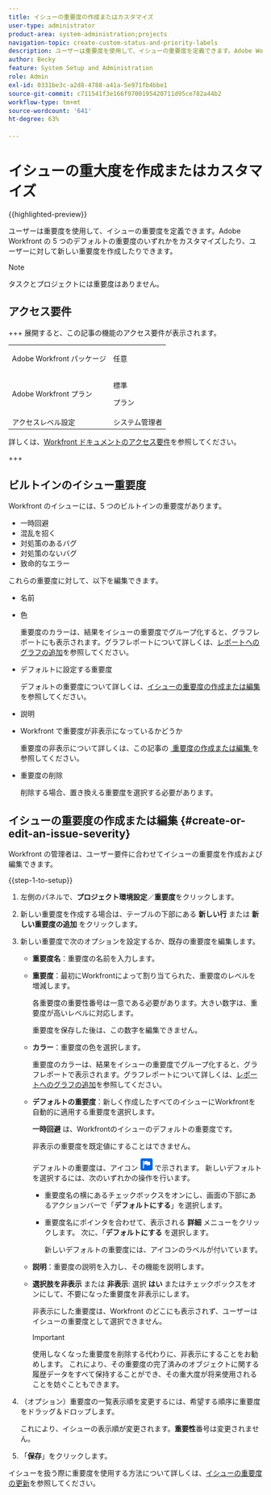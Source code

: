 ```yaml
---
title: イシューの重要度の作成またはカスタマイズ
user-type: administrator
product-area: system-administration;projects
navigation-topic: create-custom-status-and-priority-labels
description: ユーザーは重要度を使用して、イシューの重要度を定義できます。Adobe Workfront の 5 つのデフォルトの重要度のいずれかをカスタマイズしたり、ユーザーに対して新しい重要度を作成したりできます。
author: Becky
feature: System Setup and Administration
role: Admin
exl-id: 0331be3c-a2d8-4788-a41a-5e971fb4bbe1
source-git-commit: c711541f3e166f9700195420711d95ce782a44b2
workflow-type: tm+mt
source-wordcount: '641'
ht-degree: 63%

---
```


# イシューの重大度を作成またはカスタマイズ

{{highlighted-preview}}

<!--<span class="preview">The highlighted information on this page refers to functionality not yet generally available. It is available only in the Preview Sandbox environment, and is being released in a phased rollout to Production.</span>-->

<!--
DON'T DELETE, DRAFT OR HIDE THIS ARTICLE. IT IS LINKED TO THE PRODUCT, THROUGH THE CONTEXT SENSITIVE HELP LINKS.

Linked to Understanding Issue Severity.
-->

ユーザーは重要度を使用して、イシューの重要度を定義できます。Adobe Workfront の 5 つのデフォルトの重要度のいずれかをカスタマイズしたり、ユーザーに対して新しい重要度を作成したりできます。

>[!NOTE]
>
>タスクとプロジェクトには重要度はありません。

## アクセス要件

+++ 展開すると、この記事の機能のアクセス要件が表示されます。

<table style="table-layout:auto"> 
 <col> 
 <col> 
 <tbody> 
  <tr> 
   <td>Adobe Workfront パッケージ</td> 
   <td><p>任意</p></td> 
  </tr> 
  <tr> 
   <td>Adobe Workfront プラン</td> 
   <td><p>標準</p>
       <p>プラン</p></td>
  </tr> 
  <tr> 
   <td>アクセスレベル設定</td> 
   <td>システム管理者</td> 
  </tr> 
 </tbody> 
</table>

詳しくは、[Workfront ドキュメントのアクセス要件](/help/quicksilver/administration-and-setup/add-users/access-levels-and-object-permissions/access-level-requirements-in-documentation.md)を参照してください。

+++ 

## ビルトインのイシュー重要度

Workfront のイシューには、5 つのビルトインの重要度があります。

* 一時回避
* 混乱を招く
* 対処策のあるバグ
* 対処策のないバグ
* 致命的なエラー

これらの重要度に対して、以下を編集できます。

* 名前
* 色

  重要度のカラーは、結果をイシューの重要度でグループ化すると、グラフレポートにも表示されます。グラフレポートについて詳しくは、[レポートへのグラフの追加](../../../reports-and-dashboards/reports/creating-and-managing-reports/add-chart-report.md)を参照してください。

* デフォルトに設定する重要度

  デフォルトの重要度について詳しくは、[イシューの重要度の作成または編集](#create-or-edit-an-issue-severity)を参照してください。

* 説明
* Workfront で重要度が非表示になっているかどうか

  重要度の非表示について詳しくは、この記事の [&#x200B; 重要度の作成または編集 &#x200B;](#create-or-edit-an-issue-severity) を参照してください。

* 重要度の削除

  削除する場合、置き換える重要度を選択する必要があります。

## イシューの重要度の作成または編集 {#create-or-edit-an-issue-severity}

Workfront の管理者は、ユーザー要件に合わせてイシューの重要度を作成および編集できます。

{{step-1-to-setup}}

1. 左側のパネルで、**プロジェクト環境設定**／**重要度**&#x200B;をクリックします。

1. 新しい重要度を作成する場合は、テーブルの下部にある <span class="preview">**新しい行** または </span>**新しい重要度の追加** をクリックします。
1. 新しい重要度で次のオプションを設定するか、既存の重要度を編集します。

   * **重要度名**：重要度の名前を入力します。
   * **重要度**：最初にWorkfrontによって割り当てられた、重要度のレベルを増減します。

     各重要度の重要性番号は一意である必要があります。大きい数字は、重要度が高いレベルに対応します。

     重要度を保存した後は、この数字を編集できません。

   * **カラー**：重要度の色を選択します。

     重要度のカラーは、結果をイシューの重要度でグループ化すると、グラフレポートで表示されます。グラフレポートについて詳しくは、[レポートへのグラフの追加](/help/quicksilver/reports-and-dashboards/reports/creating-and-managing-reports/add-chart-report.md)を参照してください。

   * **デフォルトの重要度**：新しく作成したすべてのイシューにWorkfrontを自動的に適用する重要度を選択します。

     **一時回避** は、Workfrontのイシューのデフォルトの重要度です。

     非表示の重要度を既定値にすることはできません。

     <div class="preview">

     デフォルトの重要度は、アイコン ![&#x200B; デフォルトの重要度アイコン &#x200B;](assets/default-icon.png) で示されます。 新しいデフォルトを選択するには、次のいずれかの操作を行います。

      * 重要度名の横にあるチェックボックスをオンにし、画面の下部にあるアクションバーで「**デフォルトにする**」を選択します。
      * 重要度名にポインタを合わせて、表示される **詳細** メニューをクリックします。 次に、「**デフォルトにする** を選択します。

        新しいデフォルトの重要度には、アイコンのラベルが付いています。

     </div>

   * **説明**：重要度の説明を入力し、その機能を説明します。
   * <span class="preview">**選択肢を非表示**</span> または **非表示**: <span class="preview"> 選択 **はい**</span> またはチェックボックスをオンにして、不要になった重要度を非表示にします。

     非表示にした重要度は、Workfront のどこにも表示されず、ユーザーはイシューの重要度として選択できません。

     >[!IMPORTANT]
     >
     >使用しなくなった重要度を削除する代わりに、非表示にすることをお勧めします。 これにより、その重要度の完了済みのオブジェクトに関する履歴データをすべて保持することができ、その重大度が将来使用されることを妨ぐこともできます。

1. （オプション）重要度の一覧表示順を変更するには、希望する順序に重要度をドラッグ＆ドロップします。

   これにより、イシューの表示順が変更されます。**重要性**&#x200B;番号は変更されません。

1. 「**保存**」をクリックします。

イシューを扱う際に重要度を使用する方法について詳しくは、[イシューの重要度の更新](../../../manage-work/issues/issue-information/update-issue-severity.md)を参照してください。
